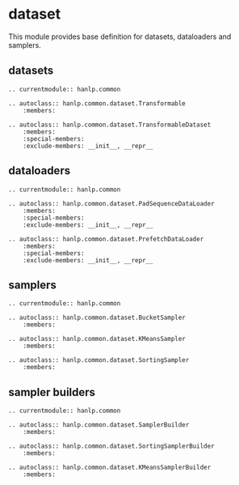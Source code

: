 # dataset

This module provides base definition for datasets, dataloaders and samplers.

## datasets

```{eval-rst}
.. currentmodule:: hanlp.common

.. autoclass:: hanlp.common.dataset.Transformable
	:members:

.. autoclass:: hanlp.common.dataset.TransformableDataset
	:members:
	:special-members:
	:exclude-members: __init__, __repr__
```

## dataloaders

```{eval-rst}
.. currentmodule:: hanlp.common

.. autoclass:: hanlp.common.dataset.PadSequenceDataLoader
	:members:
	:special-members:
	:exclude-members: __init__, __repr__

.. autoclass:: hanlp.common.dataset.PrefetchDataLoader
	:members:
	:special-members:
	:exclude-members: __init__, __repr__
```

## samplers

```{eval-rst}
.. currentmodule:: hanlp.common

.. autoclass:: hanlp.common.dataset.BucketSampler
	:members:

.. autoclass:: hanlp.common.dataset.KMeansSampler
	:members:

.. autoclass:: hanlp.common.dataset.SortingSampler
	:members:
```

## sampler builders

```{eval-rst}
.. currentmodule:: hanlp.common

.. autoclass:: hanlp.common.dataset.SamplerBuilder
	:members:

.. autoclass:: hanlp.common.dataset.SortingSamplerBuilder
	:members:

.. autoclass:: hanlp.common.dataset.KMeansSamplerBuilder
	:members:

```